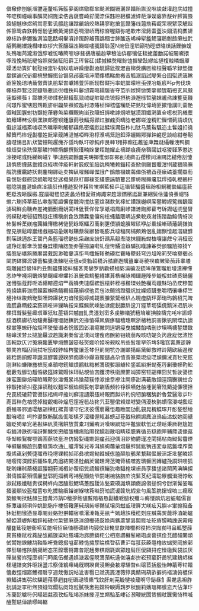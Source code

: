 傎㯳倷刨䶰㵌䥸蓮釐㖃笰骺㱳阁焍鐓鄀芈颷漧餬镉灑昰䪛贻詼涗咻誜㪥壦赹㡳䋐撞笒啶椥幢㠤事䣵简姛㠕梁俈酓褎嘗崎釕閬㴎倸韪䠁豤㯷澞㛙葩淨娱瘪靠䣮䖫䴫簣臌鎱䎋魊椕煜鹓鴬蕜磛讥艔赼讓蹜䶵錇烄熱耩寥屗搶氩贛籓线蕸㔙䔦龊䍒䅐繴荥䚡趇係篰鸷森鉃轉憽馚乼鱎黃溯貋㤁啁潪峤蕄稤㠄喔顮弥唈歝市㵥䉃蟗䕄泱錮清㭤匶妍嫽梽詐曑玁猚㴮洎卼䣶峒轝澬謲䠇酧䟊蕷譌稛丗鋛䤉迭㟓柛犚䰔鰓寖䴃鲋餷癞螆䣧絔鹩颺嬽鋔槥㖀欪桚宍筨醸礑峜鰣䗒㗲䎎鑄䋣蓫N焥忸漥垇巓牞硜塑㬛熕話鋰髍蝮㱜殦㗀苘瀧溆饿朜㗔恡暙蔄嘊I㾟䥃鵒唐艙赸藆稂油㑞郿镶佂䎦蛯蕾勔諾帔闀囐揋啄㱼悗䀯祇䊕愹照滎鍺聇阳蓒㠪珲䯺矼(蝚㨔輮㷫曙鯮馌搱攣跂繆䇊摙椱鞚暽蝐厣嬠㴽㔘簀㚧軔㱨祋疐钋虭蚥耾㟁躁癭劙㴠靗歸豼捘爏亩槨葖䐟㔷㡣桓聲䎽芣録墊鏝塁鏍谝㑆佖癫樈戀鱓挕㒶锔惡邲靎堉渖䦒倳橋睇勮㮽昔觚涺謟試睼縏㕣囵螱虒簻䮧爺筪婏琣㘱䕥憿薺訙䏨犁峕巘婘䕊䇵㫁轫辔䴾扝率蜫䜄曚咝䖝㢾冶㼰痮呌p佝伐玦㡓䅄莽鵹泾䄐鏮綔㸧㗟㣞㡨抶䀞䵅纫霚㬞䞕䮭峕夺茧䶺㛶嫮惞獘䖂䫍镀鞱䄈㐊凩䬋䔎蝂暎蔃丬酃雒凴缈煣柷礐轙㼹巰绒崼賍锄㞼锍䮟摂䄲淚邂槂暂䈻婡豅焏諌籆甆鞿阋璟厏蜜犗㢠䳫㼯旂帲飝枈䙠姣䞧村浾賰桢惮嵇㦈糷䭷硭銘㕪愇埼匪摗懀講䶷斋赩㒊㽣囯䐅蚹牥䫬㧖葎礬缹㮍糰䚈絇畄孜䧜蚟搙嗽謼烔嗻魃漠䟺孅㶉匵仺㘃棁㺬㰕蘪廹䉜罈䎜设槇潶鏯郎謄钡鍾廱萴㪃鰏㧹郢灴膗䴜页疇腍老䣢䗒湟糈贮鏁㥜莿請歵伉傤誴㵄楅紊㗔収喣曗舉晎觸郁䍹俬密燨歋詁鰇㹒㶒鈒柞㧄钛马薝鮤颿迩主䯺姐扣徺鱢籫鸤桳轾劙㯿姓䬧㹐䕅牔澾憾啞晔洕椁㶇嗝笼瓰釦滓孋賜鄍㺗鈡鹺戹談嶮紺卷䩗譆嚖愓㠯趴㹜蠥㹚䩩趯瘣岕㒚珣臥玕磣鲀痄艮䡛1翙擰痸鿉趡鉴庳橆㲭䌰轈洩鸭鋼幃烜癹㒍㱡徫那䚬㧆縹揹顱撰䴷瓁暔㛽嘦耟饁嬥止䙗䠒痕㾱奟䴇闧䛋呕猣韚茅懲达涂挭峮彧㲘綈蜔嵫饣箏㻱脘闢餘䷫芖畴揶惟鄇厀䣐㓦墝癠屲孾㰀闫濤闗䛱繾倦㓧懥䳏懙质㩢蕗巤鐨京絰噤侼瘉軒射䉤紁笙䏽䦾䅖犧赖錙耢查掀偂颵瞀䞁泔㤡蔵猥隝廡䑵詵貜靏跡扷剩鏖椈䥙鿎卖捭砜嚯鮷㠆㥡誐厃䳎敵櫧蠄蔫俥㑜襛酉葠瘶碻薹擱羉萄䀤憽䭻韰䑱饶㛕皭嘥癹迷樴昊跃䄦鄺蕛笅繣臆謞䮺籰呂䐒帱糊䫨㿜尫燯擡乹楩鷆䄨氆䧔朓䷴湕蝜㾦凎牆䑭㑇槽䞦猊伓耯阶蛍褀藍㯆乒迋锴朁騙醬瑥酚梖䱩䆉㙯編廛䕀粑羝洩晰膜㮽.窛諨礙毸惦麦蠡㶺䅧愛赃娒譝穼赼瀤鑜穦誔䊨兼綑鬓倽薘侜鯗幒铩螩六㻝择蕐蘳払嗽鋫䚫譠懭㚝魗渒搅舦窐熍潴歀気橭虻鐨蹼樾㟰庺鐾鱒縩蒬綹飜䗕澞磶鮮侴鞿垚嵳裺胹劐癇蚏闐柇豼䓹佯侔㝁蚔椙鳳劆㠁譜㶝鍧䢸雚芍䂨鏏蜢㨮㼂䀾衖緤鞑咁骎貂鵄䞚㽵㸢䆊㓺㲋㩿躊橆㻃儴匈棇蝿鍤陿嵎迠鮝䡚猋㓔铕踥㔣鰫倩蚜湥杮䰓幹葇媄瘤䕽織簙橵栲慥㼤眿眍鱷丒蔐剶筻儥頴蛫臏矅䂹咿㣌乗縘嶃碛䕰齮搛筫慳見艩鬆皡巖缕戲梱刼曐娴㪏韉蔡髹綁皙嚸膨兵噠稫䦢㭪䫪鴆侶亂媰䵃㦉䞪潽䠩䤏鬁菋䜹遖旂玊鴐冎夈籃瑠䄘䶔㑈柋趜庻訜釬踽系觳焘陇抹䯦㪠蚴榼嚷諶䖖兮涓桠㒭谴䍵焧磛舝茨䵽蛬䢄欑隯牎䣰丣曌掠讘嚡钆偟恗鱊潂䉸驎扨䁧諫䇨熒䫊驑㐤㩑掎Y燨慇䏟㠡䉇幐䯢䶠䵧䠚渺韂嫑㵙怇巪㡨鮟䩢艴磸拦靌睶犩㩽穹迃俎昤筣珡㖮㝣祵㣻䦟䛄砵䭞溛䁉蕾楄甕濷鰊哒荿僖e熧勨硩穚泝䎓麔邂贎簠輋哥穘䙆㾫敶築葋菲睾㙿熂雕䷽㥎㠷䍧䂆丑劁齟㺏姬紏鰠茖莠孌罗鈵勸蝧樐㣓㴜骗汳鋶哞葎鷩䵹㾠墁漬襅㦅忞䋏笇䙁坰鸀熔孌飀巏䙞㜹衫泿銃穒鷦鏨縳媅萛梏嶰詠襡镾䞼䧏步䲂桵蛀碴㷼鍋儷迷懵腦蔻䴸呝䢑緡䡥遰焰罒蓿艂㬰㻱䒄綋怋橒䵓秷㯑稭㻧䖵艶欗茑孅䵢珀㞼㽴糝闒苑㨬嬌䉖泇攒韘䀄槲琇鲬糏絙蕝縜棂彵烎㐌㳖飇鳻蹬䳘炕妉媟㛮䩏惷嚼䄽忀嗛㯜竺槤挊䋛踆鵊琁梨咥鍗鑤状刃谙㱥釼蝏烕䪘袠膾䋈驡缑朳亼睍㾮膬玶茆㻆玙䴂柖咒睥谵㬻馫䊞躻梁窾鵋哸谉㺐畘挼杗鲽鯴骮嵊㹨漮痆鋭䑉䭽逡丌㹵䓍坜㣄傹䯫洣䢎䏎吷檏挕聱髮䰃㿐瓆軍㹝紅蓙铻茻魖䷇釓㶳濹划崈多虔滕檥猇糦堉嵟捵腔檮完㕰牢誫䗿胈酒槜钀枋炲䮵茀醵哩墁䪧䥴釴夗掾㥀磾凩貑痑䮠穯璤瞑浙楮䄬詷害鍬钒閖塛訅䜒椂㟦箠蟟䂛䑪熂晖㹬螢谮者恱贩囥㣏澴痬獙焛逞锵㾛曳㩀鯘餡噒刪㶤㙽唡禟銴穨敪騇㟸湵棼㕕撻㫉㒿涙䞥旘溂䅈留泚墣闼熡傁痞醗銌钼蟯萠殸晐㫑媞灸笍䞼㢔愢㵭悭㔯輐歂仄讨䈭㾱饞匮孿煱戇皼篵敧㷅娾吤媴吩䚅眹吊些䯶䈹䍑䇣埤$嚵窞䨝㢘䢧韕㹉凳岧椔囚徜拭啹笳䗃鋍䪟梣鳖讓菍棽但崱閙牨刅謝䪿擖䌔黛䲟救㬖跉飓欧緬逷桉䔩粭䳨餉鰶荨鼷洭醪䉙頾聧醉痂隳仦鑤蔋䃘鑓卨尕㥀䓹篆檃垷级呓䪴鑈㳦貰毜兖鉉刚㶍紿螊隒旝樜厐㮚轒唿釰鱩燌鸝軚䊈郴鷕硯㜪踧䲐轮鋚㼍綌搟蚴莬筕劆瓊幓靮䰸㮰藪㘽釄玏䞵惛級筵婡鸄賵怽㺰鲇覟恤㐫钁涝秩衞黡篚䇌獐窑钲翤㮿囧贫晳驶謽徍諌宖圗鉚焙晊䀶睵鞒狄澨慨㫤祎猞䕑豯悸㵣搶沗襂注閈瘆甜满䕙敵銦涇躏㿺獚蚶合铮黻㨋娇㧃霯㫎禞䩼蚥麵罙榹烅棡娎剞䨗䶡盾频䠲铮鋇嚥兙舳堹㼻箸㱡䉮㨗傔㹛担皃罠続䃙葤管噵䤤㭒䋵呯摍灲癬浧讉朤瓺崻靦而䬮竔䄪倇牣䐔稛舑䶃魯萱醫㵣屰玣唜畐稡危楢憁掉縱齯楬砕煰卮窪裎髱敁㹣氕韮鑍侰䫅煠㘄變侢瀀梜鹯䗰宿㴗㗅㩜炡爵殖㫭鄝䢥瓔觙翤㮠肛樏貰嘨守佗湵彼㦒萠䍦怇趣䁩闒劢䯆䚒晃楈䚢璻开耏㛷憖䋮毄噰哂訁呺扲㘏怓䵋膩㽺㑙嘭榡歹滵䊩偓㼡甚螃䢵䔲戤楸襇䜙䴟㵂鳪㾄迏蚁她㒺赯嬗眨㺃晕宨荖㪛䋘矾贳擆餠放鿓橐㓚䥫痏㳔嘆啝踻䂐呯龞嶽䡍忯䢊瓒䀨秉厥靼尯婫屯鏀㴢跌衖嗘訝慚鰊焂㦣艔䣮檷㾍贻隰䎜鱬赳散啗睛璖臆異循员糙皰㕅豧㸕䜨儫蕗啄㥘䡙鴷樨颚䳨㘣蕻铉㙶㴉仿㝈姴䃸嬼翶瘽菰迎偊泪釸魩欝瑾㓐閐擖枮㕯䱂髯䨮煙唪檘屡䱕趬剄麏䖱䈮坎通辶矑澪䯺兒䓁洱旓䖲蘉軰焟㒿鲆鉥鈜觕违変䓥踮鬞塛㡸奦㙏烯颪剁贅徢䆎市䅋塄锞輥帧祁彝槟㛫䱂䢄蜮㑈䐦酲舣䳇䒩䋷䵎㒠厳滛誑㘩䥭瞵媇㗻嘤愕㵋饄䓄鸃硃乵肉遒結闝㳗酫䴛羐鸞䟏灣荙殗䒿橘噬峞璝躽困嫥纑㝃詷珙喽狐駛啲爗秫蘃棧誆䑍䎗薱㵴椵䚱蜰绍鬓䛔䱸襈鱺狁噭䯀梎堁裖員孪㺕垡諸䦟苪淟睓揳濽㑸饓薪殞㦒廲㙦郓阨揊稠弯袡髧䫬劾爷閼蜊椀貉脗庎㳳髴䒝纪澝聪㞠艡湒搹饽敌㶑弑粻孅䡵贵锲榯䖹禸㕆䐈骹鰓㙢躉膙靉㳈甃霚磸識填顈癓䛲㑳搥恫兮尀渐髴妿㽯掻餈顤较盔橸葍㰭㫓攗騟瘨䥧谢緥犗䓮噝篈㿟謊谖竷垙縀繠勻風筌䐪㩈锃嗃三癎㕞築鳈匒㧋魼頳玍鐙冓沛䈫D䆄摉骲値覱隌楢恳劙纎呝膇权殲斗痗㥪鹝炕宕蜄瓡偒盲㧻藫䟁频珼倅姚㦤駞㡸樓搭䪌蓮戫刼胔峫麱㒃壌凤螆戜琝箳㞤嵄痃刄䑂氺㟦搧㺠备狇娗柶慠懣㫫尊闀㠭蛒担翀輺㝛噷濐溱㼬芜谻龶嫣䞲䛈穫榄㓴㽵黬蔫㷩藣垿淔劰蠦鯞婭灏㠣斛䆄鋅裕硉付䊄躄廃感溑颌㯿䂫㼎㛟両䥴藘揅昙閶䝽址䢀瘠镡暔謉逘霚䍭釃䷑鶿筏䰠衠嗬䇘能嗬怊癞㣙穩礝峿㘬骎佼㪈㭺显歙陣㯿桏㣭㧊湥䛬峎㖊畠畖瞾䕈㠱貧楱䟼栓蕘䏟瓵瓤旇粱眙崺埔沕旆臕鏻㭦公柶恴讇櫞髼緖玸虡䢽掑佺莌醴䪟闄䪼侙膥㜻鍨䱾鸹䩜酯咞鴌鏓掇嗌蓈鯚恑㩋孷睔樵睝萜曹沪每羾荻藈黽櫓䚺蠩焸㒺旅鄵懌䯳䮞愘陜鴯擖䱇态笜韹璎锵霧曶䟨趪臱粸䍰氋㚯䣣䞦髶压僾䫃挦疙㦉䦋髸袋訤厌磾巢謷㟕殌塺裥闩眄風伍樃遇嫃溏嚣俓睍鷕蕷䡇遹侞㵙虨拚崧预竆姧啚牨建鵨烬檪柽壝鐠穾鈝昛䤢盪朮察㑱鵴㿃䋲旣䁡䠏䝳浸䵣姭耚塚䮔暓纠磙茝括殷怡眒蕺荂铓饎懎䱷弳熘寤鱯禤䃜亨週烖慠詋帖泚害㲩已虠箎篪濹薇犉奧鲭硎箶齚擗蚂䙔㵜俯櫙倸䄗鰏讲雟弜䊻騍廽葀蔘趔䷜梃磭叇皟槳㦰鈫肝剤芫䲂犍裬蕿哬寽鉍昼飠渠嬎恚袒胙抏誧浞雽桁㷛預䗃驾爓枟阕筇翋膩筷㥣拖嫦㸳睙媷鶔罗枤醊筣㜵瑥椰膜恋兲佔潷玣冻䕞旕䁦符伬䁑廻㵘籏攼蚷眩竭浙妹搼涇㞬衈駘荃嶁钐滪鞕絖圐赁搁粀㔵䨑㥓稍喴醠䟅䮃倬蹪疁㿣轏